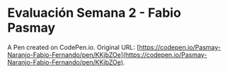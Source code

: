 # Evaluación Semana 2 - Fabio Pasmay

A Pen created on CodePen.io. Original URL: [https://codepen.io/Pasmay-Naranjo-Fabio-Fernando/pen/KKjbZOe](https://codepen.io/Pasmay-Naranjo-Fabio-Fernando/pen/KKjbZOe).

